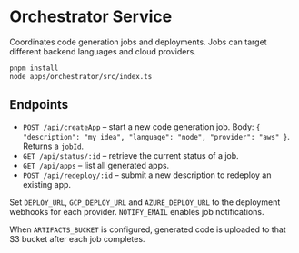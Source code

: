 # Orchestrator Service

Coordinates code generation jobs and deployments. Jobs can target different
backend languages and cloud providers.

```bash
pnpm install
node apps/orchestrator/src/index.ts
```

## Endpoints

- `POST /api/createApp` – start a new code generation job. Body:
  `{ "description": "my idea", "language": "node", "provider": "aws" }`. Returns a `jobId`.
- `GET /api/status/:id` – retrieve the current status of a job.
- `GET /api/apps` – list all generated apps.
- `POST /api/redeploy/:id` – submit a new description to redeploy an existing app.

Set `DEPLOY_URL`, `GCP_DEPLOY_URL` and `AZURE_DEPLOY_URL` to the deployment
webhooks for each provider. `NOTIFY_EMAIL` enables job notifications.

When `ARTIFACTS_BUCKET` is configured, generated code is uploaded to that S3 bucket after each job completes.
